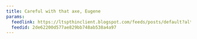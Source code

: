 ```yaml
---
title: Careful with that axe, Eugene
params:
  feedlink: https://ltspthinclient.blogspot.com/feeds/posts/default?alt=rss
  feedid: 2de62200d577ae829bb748ab538a4a97
---
```

